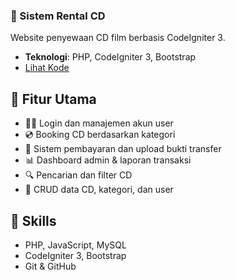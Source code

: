 
### 🔹 Sistem Rental CD
Website penyewaan CD film berbasis CodeIgniter 3.
- **Teknologi**: PHP, CodeIgniter 3, Bootstrap
- [Lihat Kode](https://github.com/nasriaariskaputri/Nasria-Portofolio/blob/main/CD-Rental%20(2).zip)

## 📌 Fitur Utama

- 🧑‍💼 Login dan manajemen akun user
- 💿 Booking CD berdasarkan kategori
- 🧾 Sistem pembayaran dan upload bukti transfer
- 📊 Dashboard admin & laporan transaksi
- 🔍 Pencarian dan filter CD
- 📁 CRUD data CD, kategori, dan user

## 🔧 Skills
- PHP, JavaScript, MySQL
- CodeIgniter 3, Bootstrap
- Git & GitHub
